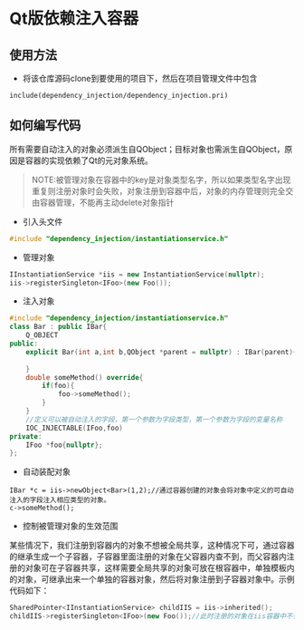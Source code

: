 # Qt版依赖注入容器

## 使用方法

- 将该仓库源码clone到要使用的项目下，然后在项目管理文件中包含
```
include(dependency_injection/dependency_injection.pri)
```

## 如何编写代码
所有需要自动注入的对象必须派生自QObject；目标对象也需派生自QObject，原因是容器的实现依赖了Qt的元对象系统。
> NOTE:被管理对象在容器中的key是对象类型名字，所以如果类型名字出现重复则注册对象时会失败，对象注册到容器中后，对象的内存管理则完全交由容器管理，不能再主动delete对象指针

- 引入头文件
```cpp
#include "dependency_injection/instantiationservice.h"
```
- 管理对象
```cpp
IInstantiationService *iis = new InstantiationService(nullptr);
iis->registerSingleton<IFoo>(new Foo());
```

- 注入对象
```cpp
#include "dependency_injection/instantiationservice.h"
class Bar : public IBar{
    Q_OBJECT
public:
    explicit Bar(int a,int b,QObject *parent = nullptr) : IBar(parent){
    
	}
    double someMethod() override{
		if(foo){
			foo->someMethod();
		}
	}
	//定义可以被自动注入的字段，第一个参数为字段类型，第一个参数为字段的变量名称
    IOC_INJECTABLE(IFoo,foo)
private:
    IFoo *foo{nullptr};
};
```
- 自动装配对象
```
IBar *c = iis->newObject<Bar>(1,2);//通过容器创建的对象会将对象中定义的可自动注入的字段注入相应类型的对象。
c->someMethod();
```

- 控制被管理对象的生效范围

某些情况下，我们注册到容器内的对象不想被全局共享，这种情况下可，通过容器的继承生成一个子容器，子容器里面注册的对象在父容器内查不到，而父容器内注册的对象可在子容器共享，这样需要全局共享的对象可放在根容器中，单独模板内的对象，可继承出来一个单独的容器对象，然后将对象注册到子容器对象中。示例代码如下：
```cpp
SharedPointer<IInstantiationService> childIIS = iis->inherited();
childIIS->registerSingleton<IFoo>(new Foo());//此时注册的对象在iis容器中不会被自动注入到其他对象里面
```
